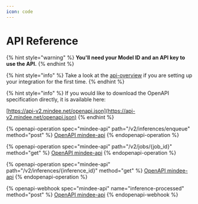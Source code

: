 ```yaml
---
icon: code
---
```


# API Reference



{% hint style="warning" %}
**You'll need your Model ID and an API key to use the API.**
{% endhint %}

{% hint style="info" %}
Take a look at the [api-overview](api-overview/ "mention") if you are setting up your integration for the first time.
{% endhint %}

{% hint style="info" %}
If you would like to download the OpenAPI specification directly, it is available here:

[https://api-v2.mindee.net/openapi.json](https://api-v2.mindee.net/openapi.json)
{% endhint %}

{% openapi-operation spec="mindee-api" path="/v2/inferences/enqueue" method="post" %}
[OpenAPI mindee-api](https://api-v2.mindee.net/openapi.json)
{% endopenapi-operation %}

{% openapi-operation spec="mindee-api" path="/v2/jobs/{job_id}" method="get" %}
[OpenAPI mindee-api](https://api-v2.mindee.net/openapi.json)
{% endopenapi-operation %}

{% openapi-operation spec="mindee-api" path="/v2/inferences/{inference_id}" method="get" %}
[OpenAPI mindee-api](https://api-v2.mindee.net/openapi.json)
{% endopenapi-operation %}

{% openapi-webhook spec="mindee-api" name="inference-processed" method="post" %}
[OpenAPI mindee-api](https://api-v2.mindee.net/openapi.json)
{% endopenapi-webhook %}
